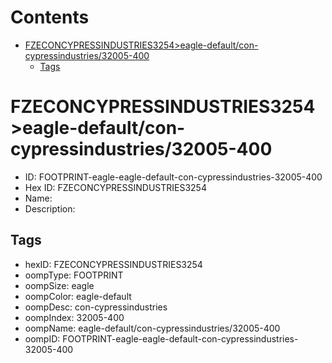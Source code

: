 



Contents
========

* [FZECONCYPRESSINDUSTRIES3254>eagle-default/con-cypressindustries/32005-400](#fzeconcypressindustries3254eagle-defaultcon-cypressindustries32005-400)
	* [Tags](#tags)

# FZECONCYPRESSINDUSTRIES3254>eagle-default/con-cypressindustries/32005-400

- ID: FOOTPRINT-eagle-eagle-default-con-cypressindustries-32005-400
- Hex ID: FZECONCYPRESSINDUSTRIES3254
- Name: 
- Description: 

## Tags

- hexID: FZECONCYPRESSINDUSTRIES3254
- oompType: FOOTPRINT
- oompSize: eagle
- oompColor: eagle-default
- oompDesc: con-cypressindustries
- oompIndex: 32005-400
- oompName: eagle-default/con-cypressindustries/32005-400
- oompID: FOOTPRINT-eagle-eagle-default-con-cypressindustries-32005-400
